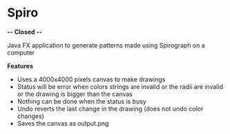 # Spiro

**-- Closed --**

Java FX application to generate patterns made using Spirograph on a computer

**Features**

- Uses a 4000x4000 pixels canvas to make drawings
- Status will be error when colors strings are invalid or the radii are invalid or the drawing is bigger than the canvas
- Nothing can be done when the status is busy
- Undo reverts the last change in the drawing (does not undo color changes)
- Saves the canvas as output.png